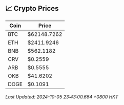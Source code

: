 ## 📈 Crypto Prices

| Coin | Price |
| ---- | ----- |
| BTC | $62148.7262 |
| ETH | $2411.9246 |
| BNB | $562.1182 |
| CRV | $0.2559 |
| ARB | $0.5555 |
| OKB | $41.6202 |
| DOGE | $0.1091 |

_Last Updated: 2024-10-05 23:43:00.664 +0800 HKT_